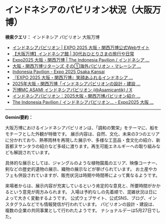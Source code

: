 # インドネシアのパビリオン状況（大阪万博）

**検索クエリ：** インドネシア パビリオン 大阪万博

- [インドネシアパビリオン | EXPO 2025 大阪・関西万博公式Webサイト](https://www.expo2025.or.jp/official-participant/indonesia/)
- [【大阪万博】インドネシア館 | 30代おひとりさまの旅行や日常](https://ameblo.jp/yrk0327/entry-12902904410.html)
- [Expo2025 大阪・関西万博 | The Indonesia Pavilion / インドネシア ...](https://www.instagram.com/p/C6s6GRiu_ZW/)
- [大阪・関西万博リターンズ その①海外パビリオン・マレーシア ...](https://ameblo.jp/mamehana0705/entry-12897501153.html)
- [Indonesia Pavilion - Expo 2025 Osaka Kansai](https://expo2025indonesia.id/)
- [『EXPO 2025 大阪・関西万博』笑顔あふれるインドネシア ...](https://note.com/yamada_tourist/n/n27bea8822b97)
- [2025年大阪・関西万博「インドネシアパビリオンの設計・建設 ...](https://www.fujiya-net.co.jp/news/20240501)
- [万博MC ASAMI インドネシアパビリオン (@Asamicantik) / X](https://x.com/asamicantik)
- [インドネシアパビリオン：2025大阪・関西万博パビリオン紹介 ...](https://www.nippon.com/ja/guide-to-japan/expo2025021/)
- [The Indonesia Pavilion / インドネシアパビリオン... - Expo2025 大阪 ...](https://www.facebook.com/expo2025japan/posts/-the-indonesia-pavilion-%E3%82%A4%E3%83%B3%E3%83%89%E3%83%8D%E3%82%B7%E3%82%A2%E3%83%91%E3%83%93%E3%83%AA%E3%82%AA%E3%83%B3%E3%82%A4%E3%83%B3%E3%83%89%E3%83%8D%E3%82%B7%E3%82%A2%E3%83%91%E3%83%93%E3%83%AA%E3%82%AA%E3%83%B3%E3%81%AF%E8%B1%8A%E3%81%8B%E3%81%AA%E5%8F%AF%E8%83%BD%E6%80%A7%E3%81%A8%E6%98%8E%E3%82%8B%E3%81%84%E6%98%8E%E6%97%A5%E3%81%B8%E3%81%AE%E5%B8%8C%E6%9C%9B%E3%82%92%E7%A7%98%E3%82%81%E3%81%9F%E5%9B%BD%E3%81%A8%E3%81%97%E3%81%A6%E3%81%A0%E3%81%91%E3%81%A7%E3%81%AA%E3%81%8F%E4%B8%96%E7%95%8C%E3%81%AE%E8%AA%BF/748797680759236/)


---

**Gemini要約：**

大阪万博におけるインドネシアパビリオンは、「調和の繁栄」をテーマに、船をモチーフとした外観が特徴です。  展示内容は、自然、文化、未来の3つのエリアに分かれており、熱帯雨林を再現した展示や、多様な工芸品・食文化の紹介、新首都ヌサンタラの紹介など多岐に渡ります。再生可能エネルギーへの取り組みなども解説されています。

具体的な展示としては、ジャングルのような植物園風のエリア、映像コーナー、剣などの歴史的遺物の展示、織物の展示などが挙げられています。  お土産やカフェも併設されていますが、販売状況は時期や時間帯によって異なるようです。

来場者からは、展示内容が充実しているという肯定的な意見と、所要時間がかかるという意見が両方みられます。  入場は予約なしの先着順で、混雑状況は日によって大きく変動するようです。  公式ウェブサイト、公式SNS、ブログ、インスタグラムなどでも情報発信が行われています。  パビリオンの設計・建設は、複数の企業の共同事業として行われたようです。  ナショナルデーは5月27日でした。

